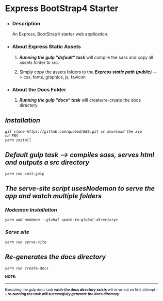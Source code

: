 # Express BootStrap4 Starter

<ul>
    <li>
        <h3>Description</h3>
        <p>An Express, BootStrap4 starter web application.</p>
    </li>
    <li>
        <h3>About Express Static Assets</h3>
        <ol style="type: I">
            <li>
                <p><b><i>Running the gulp "default" task</i></b> will compile the sass and copy all assets folder to src.</p>
            </li>
            <li>
                <p>Simply copy the assets folders to the  <b><i>Express static path (public)</i></b> --> css, fonts, graphics, js, favicon</p>
            </li>
        </ol>
    </li>
    <li>
        <h3>About the Docs Folder</h3>
        <ol style="type: I">
            <li>
                <p><b><i>Running the gulp "docs" task</i></b> will create/re-create the docs directory</p>
            </li>
        </ol>
    </li>
</ul>

<i>

## Installation
```
git clone https://github.com/quobod/EBS.git or download the zip
cd EBS
yarn install
```

## Default gulp task --> compiles sass, serves html and outputs a src directory
```
yarn run init-gulp
```

## The serve-site script usesNodemon to serve the app and watch multiple folders
### Nodemon Installation
```
yarn add nodemon --global <path-to-global-directory>
```
### Serve site
```
yarn run serve-site
```

## Re-generates the docs directory
```
yarn run create-docs
```
</i>
<p><small><b>NOTE: </b></small><hr><small>Executing the gulp docs task <b><i>while the docs directory exists</i></b> will error out on first attempt<b><i> -- re-running the task will successfully generate the docs directory</i></b></p>